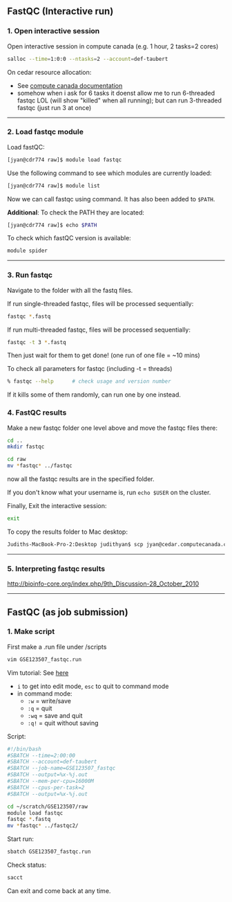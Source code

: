 ## FastQC (Interactive run)

### 1. Open interactive session
Open interactive session in compute canada (e.g. 1 hour, 2 tasks=2 cores)
```bash
salloc --time=1:0:0 --ntasks=2 --account=def-taubert
```

On cedar resource allocation:
- See [compute canada documentation](https://docs.alliancecan.ca/wiki/Running_jobs)
- somehow when i ask for 6 tasks it doenst allow me to run 6-threaded fastqc LOL (will show "killed" when all running); but can run 3-threaded fastqc (just run 3 at once)

--- 
### 2. Load fastqc module

Load fastQC:
```bash
[jyan@cdr774 raw]$ module load fastqc
```

Use the following command to see which modules are currently loaded: 
```bash
[jyan@cdr774 raw]$ module list
```

Now we can call fastqc using command. It has also been added to `$PATH`.

**Additional**:
To check the PATH they are located:
```bash
[jyan@cdr774 raw]$ echo $PATH
```
To check which fastQC version is available:
```bash
module spider
```

---

### 3. Run fastqc
Navigate to the folder with all the fastq files.

If run single-threaded fastqc, files will be processed sequentially:
```bash
fastqc *.fastq
```

If run multi-threaded fastqc, files will be processed sequentially:
```bash
fastqc -t 3 *.fastq
```

Then just wait for them to get done! (one run of one file = ~10 mins)

To check all parameters for fastqc (including -t = threads)
```bash
% fastqc --help      # check usage and version number
```

If it kills some of them randomly, can run one by one instead.

### 4. FastQC results
Make a new fastqc folder one level above and move the fastqc files there:
```bash
cd ..
mkdir fastqc

cd raw
mv *fastqc* ../fastqc
```

now all the fastqc results are in the specified folder.

If you don't know what your username is, run `echo $USER` on the cluster.


Finally, Exit the interactive session:
```bash
exit
```

To copy the results folder to Mac desktop:
```bash
Judiths-MacBook-Pro-2:Desktop judithyan$ scp jyan@cedar.computecanada.ca:~/scratch/GSE123507/fastqc/* ~/Desktop
```

---

### 5. Interpreting fastqc results
http://bioinfo-core.org/index.php/9th_Discussion-28_October_2010

---

## FastQC (as job submission)

### 1. Make script

First make a .run file under /scripts

```bash
vim GSE123507_fastqc.run
```

Vim tutorial: See [here](https://github.com/hbctraining/Intro-to-rnaseq-hpc-gt/blob/master/lessons/03_vim.md)
- `i` to get into edit mode, `esc` to quit to command mode
- in command mode:
	- `:w` = write/save
	- `:q` = quit
	- `:wq` = save and quit
	- `:q!` = quit without saving

Script:

```bash
#!/bin/bash
#SBATCH --time=2:00:00
#SBATCH --account=def-taubert
#SBATCH --job-name=GSE123507_fastqc
#SBATCH --output=%x-%j.out
#SBATCH --mem-per-cpu=16000M
#SBATCH --cpus-per-task=2
#SBATCH --output=%x-%j.out

cd ~/scratch/GSE123507/raw
module load fastqc
fastqc *.fastq
mv *fastqc* ../fastqc2/

```

Start run:
```bash
sbatch GSE123507_fastqc.run
```

Check status:
```bash
sacct
```

Can exit and come back at any time.